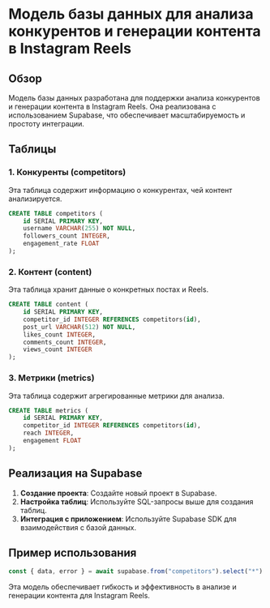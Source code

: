 # Модель базы данных для анализа конкурентов и генерации контента в Instagram Reels

## Обзор

Модель базы данных разработана для поддержки анализа конкурентов и генерации контента в Instagram Reels. Она реализована с использованием Supabase, что обеспечивает масштабируемость и простоту интеграции.

## Таблицы

### 1. Конкуренты (competitors)

Эта таблица содержит информацию о конкурентах, чей контент анализируется.

```sql
CREATE TABLE competitors (
    id SERIAL PRIMARY KEY,
    username VARCHAR(255) NOT NULL,
    followers_count INTEGER,
    engagement_rate FLOAT
);
```

### 2. Контент (content)

Эта таблица хранит данные о конкретных постах и Reels.

```sql
CREATE TABLE content (
    id SERIAL PRIMARY KEY,
    competitor_id INTEGER REFERENCES competitors(id),
    post_url VARCHAR(512) NOT NULL,
    likes_count INTEGER,
    comments_count INTEGER,
    views_count INTEGER
);
```

### 3. Метрики (metrics)

Эта таблица содержит агрегированные метрики для анализа.

```sql
CREATE TABLE metrics (
    id SERIAL PRIMARY KEY,
    competitor_id INTEGER REFERENCES competitors(id),
    reach INTEGER,
    engagement FLOAT
);
```

## Реализация на Supabase

1. **Создание проекта**: Создайте новый проект в Supabase.
2. **Настройка таблиц**: Используйте SQL-запросы выше для создания таблиц.
3. **Интеграция с приложением**: Используйте Supabase SDK для взаимодействия с базой данных.

## Пример использования

```javascript
const { data, error } = await supabase.from("competitors").select("*")
```

Эта модель обеспечивает гибкость и эффективность в анализе и генерации контента для Instagram Reels.
